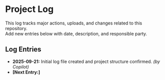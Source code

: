 # Project Log

This log tracks major actions, uploads, and changes related to this repository.  
Add new entries below with date, description, and responsible party.

## Log Entries

- **2025-09-21:** Initial log file created and project structure confirmed. _(by Copilot)_
- **[Next Entry:]**
